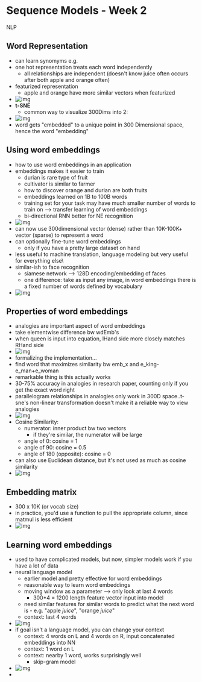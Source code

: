 # Sequence Models - Week 2

NLP

## Word Representation

- can learn synomyms e.g.
- one hot representation treats each word independently
  - all relationships are independent (doesn't know juice often occurs after both apple and orange often)
- featurized representation
  - apple and orange have more similar vectors when featurized
- ![img](https://github.com/chriseal/deep_learning_ai/blob/master/5_SequenceModels/week2/5wk2_featurized_word_embeddings.png)
- **t-SNE**
  - common way to visualize 300Dims into 2: 
- ![img](https://github.com/chriseal/deep_learning_ai/blob/master/5_SequenceModels/week2/5wk2_tsne.png)
- word gets "embedded" to a unique point in 300 Dimensional space, hence the word "embedding"   

## Using word embeddings

- how to use word embeddings in an application
- embeddings makes it easier to train
  - durian is rare type of fruit
  - cultivator is similar to farmer
  - how to discover orange and durian are both fruits
  - embeddings learned on 1B to 100B words
  - training set for your task may have much smaller number of words to train on
    --> transfer learning of word embeddings
  - bi-directional RNN better for NE recognition
- ![img](https://github.com/chriseal/deep_learning_ai/blob/master/5_SequenceModels/week2/5wk2_NE_rec_ex.png)
- can now use 300dimensional vector (dense) rather than 10K-100K+ vector (sparse) to represent a word
- can optionally fine-tune word embeddings
  - only if you have a pretty large dataset on hand
- less useful to machine translation, language modeling but very useful for everything else\
- similar-ish to face recognition
  - siamese network --> 128D encoding/embedding of faces
  - one difference: take as input any image, in word embeddings there is a fixed number of words defined by vocabulary
- ![img](https://github.com/chriseal/deep_learning_ai/blob/master/5_SequenceModels/week2/5wk2_face_rec.png)

## Properties of word embeddings

- analogies are important aspect of word embeddings
- take elementwise difference bw wdEmb's
- when queen is input into equation, lHand side more closely matches RHand side
- ![img](https://github.com/chriseal/deep_learning_ai/blob/master/5_SequenceModels/week2/5wk2_analogies.png)
- formalizing the implementation...
- find word that maximizes similarity bw emb_x and e_king-e_man+e_woman
- remarkable thing is this actually works
- 30-75% accuracy in analogies in research paper, counting only if you get the exact word right
- parallelogram relationships in analogies only work in 300D space..t-sne's non-linear transformation doesn't make it a reliable way to view analogies
- ![img](https://github.com/chriseal/deep_learning_ai/blob/master/5_SequenceModels/week2/5wk2_analogies_explained.png)
- Cosine Similarity:
  - numerator: inner product bw two vectors
    - if they're similar, the numerator will be large
  - angle of 0: cosine = 1
  - angle of 90: cosine = 0.5
  - angle of 180 (opposite): cosine = 0
- can also use Euclidean distance, but it's not used as much as cosine similarity
- ![img](https://github.com/chriseal/deep_learning_ai/blob/master/5_SequenceModels/week2/5wk2_cosine_similarity.png)

## Embedding matrix

- 300 x 10K (or vocab size)
- in practice, you'd use a function to pull the appropriate column, since matmul is less efficient
- ![img](https://github.com/chriseal/deep_learning_ai/blob/master/5_SequenceModels/week2/5wk2_embedding_matrix.png)

## Learning word embeddings

- used to have complicated models, but now, simpler models work if you have a lot of data
- neural language model
  - earlier model and pretty effective for word embeddings
  - reasonable way to learn word embeddings
  - moving window as a parameter --> only look at last 4 words
    - 300*4 = 1200 length feature vector input into model
  - need similar features for similar words to predict what the next word is - e.g. "apple *juice*", "orange *juice*"
  - context: last 4 words
- ![img](https://github.com/chriseal/deep_learning_ai/blob/master/5_SequenceModels/week2/5wk2_neural_language_model.png)
- if goal isn't a language model, you can change your context
  - context: 4 words on L and 4 words on R, input concatenated embeddings into NN 
  - context: 1 word on L
  - context: nearby 1 word, works surprisingly well
    - skip-gram model
- ![img](https://github.com/chriseal/deep_learning_ai/blob/master/5_SequenceModels/week2/5wk2_other_contexts.png)
- 

